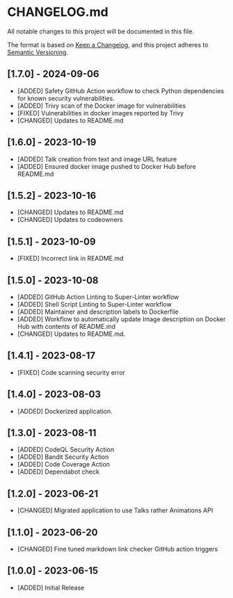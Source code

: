 # CHANGELOG.md

All notable changes to this project will be documented in this file.

The format is based on [Keep a Changelog](https://keepachangelog.com/en/1.0.0/),
and this project adheres to [Semantic Versioning](https://semver.org/spec/v2.0.0.html).

## [1.7.0] - 2024-09-06

- [ADDED] Safety GitHub Action workflow to check Python dependencies for known security vulnerabilities.
- [ADDED] Trivy scan of the Docker image for vulnerabilities
- [FIXED] Vulnerabilities in docker images reported by Trivy
- [CHANGED] Updates to README.md

## [1.6.0] - 2023-10-19

- [ADDED] Talk creation from text and image URL feature
- [ADDED] Ensured docker image pushed to Docker Hub before README.md

## [1.5.2] - 2023-10-16

- [CHANGED] Updates to README.md
- [CHANGED] Updates to codeowners

## [1.5.1] - 2023-10-09

- [FIXED] Incorrect link in README.md

## [1.5.0] - 2023-10-08

- [ADDED] GitHub Action Linting to Super-Linter workflow
- [ADDED] Shell Script Linting to Super-Linter workflow
- [ADDED] Maintainer and description labels to Dockerfile
- [ADDED] Workflow to automatically update Image description on Docker Hub with contents of README.md
- [CHANGED] Updates to README.md.

## [1.4.1] - 2023-08-17

- [FIXED] Code scanning security error

## [1.4.0] - 2023-08-03

- [ADDED] Dockerized application.

## [1.3.0] - 2023-08-11

- [ADDED] CodeQL Security Action
- [ADDED] Bandit Security Action
- [ADDED] Code Coverage Action
- [ADDED] Dependabot check

## [1.2.0] - 2023-06-21

- [CHANGED] Migrated application to use Talks rather Animations API

## [1.1.0] - 2023-06-20

- [CHANGED] Fine tuned markdown link checker GitHub action triggers

## [1.0.0] - 2023-06-15

- [ADDED] Initial Release
